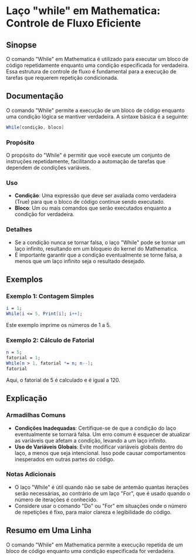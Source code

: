 <!--
Meta Description: # Laço "while" em Mathematica: Controle de Fluxo Eficiente ## Sinopse O comando "While" em Mathematica é utilizado para executar um bloco de código re...
Meta Keywords: que, while, condição, laço, mathematica
-->

# Laço "while" em Mathematica: Controle de Fluxo Eficiente

## Sinopse
O comando "While" em Mathematica é utilizado para executar um bloco de código repetidamente enquanto uma condição especificada for verdadeira. Essa estrutura de controle de fluxo é fundamental para a execução de tarefas que requerem repetição condicionada.

## Documentação
O comando "While" permite a execução de um bloco de código enquanto uma condição lógica se mantiver verdadeira. A sintaxe básica é a seguinte:

```mathematica
While[condição, bloco]
```

### Propósito
O propósito do "While" é permitir que você execute um conjunto de instruções repetidamente, facilitando a automação de tarefas que dependem de condições variáveis.

### Uso
- **Condição**: Uma expressão que deve ser avaliada como verdadeira (True) para que o bloco de código continue sendo executado.
- **Bloco**: Um ou mais comandos que serão executados enquanto a condição for verdadeira.

### Detalhes
- Se a condição nunca se tornar falsa, o laço "While" pode se tornar um laço infinito, resultando em um bloqueio do kernel do Mathematica.
- É importante garantir que a condição eventualmente se torne falsa, a menos que um laço infinito seja o resultado desejado.

## Exemplos

### Exemplo 1: Contagem Simples
```mathematica
i = 1;
While[i <= 5, Print[i]; i++];
```
Este exemplo imprime os números de 1 a 5.

### Exemplo 2: Cálculo de Fatorial
```mathematica
n = 5;
fatorial = 1;
While[n > 1, fatorial *= n; n--];
fatorial
```
Aqui, o fatorial de 5 é calculado e é igual a 120.

## Explicação
### Armadilhas Comuns
- **Condições Inadequadas**: Certifique-se de que a condição do laço eventualmente se tornará falsa. Um erro comum é esquecer de atualizar as variáveis que afetam a condição, levando a um laço infinito.
- **Uso de Variáveis Globais**: Evite modificar variáveis globais dentro do laço, a menos que seja intencional. Isso pode causar comportamentos inesperados em outras partes do código.

### Notas Adicionais
- O laço "While" é útil quando não se sabe de antemão quantas iterações serão necessárias, ao contrário de um laço "For", que é usado quando o número de iterações é conhecido.
- Considere usar o comando "Do" ou "For" em situações onde o número de repetições é fixo, para maior clareza e legibilidade do código.

## Resumo em Uma Linha
O comando "While" em Mathematica permite a execução repetida de um bloco de código enquanto uma condição especificada for verdadeira.